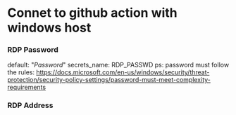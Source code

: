 # Connet to github action with windows host

### RDP Password
default: "_Password_"
secrets_name: RDP_PASSWD
ps: password must follow the rules: https://docs.microsoft.com/en-us/windows/security/threat-protection/security-policy-settings/password-must-meet-complexity-requirements

### RDP Address
